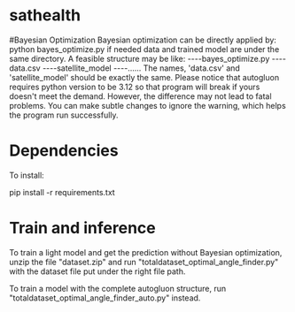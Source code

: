 # sathealth
#Bayesian Optimization
Bayesian optimization can be directly applied by: python bayes_optimize.py if needed data and trained model are under the same directory.
A feasible structure may be like:
----bayes_optimize.py
----data.csv
----satellite_model
    ----......
The names, 'data.csv' and 'satellite_model' should be exactly the same.
Please notice that autogluon requires python version to be 3.12 so that program will break if yours doesn't meet the demand. However, the difference may not lead to fatal problems. You can make subtle changes to ignore the warning, which helps the program run successfully.

# Dependencies
To install:  

pip install -r requirements.txt

# Train and inference 
To train a light model and get the prediction without Bayesian optimization, unzip the file "dataset.zip" and run "totaldataset_optimal_angle_finder.py" with the dataset file put under the right file path.

To train a model with the complete autogluon structure, run "totaldataset_optimal_angle_finder_auto.py" instead.
